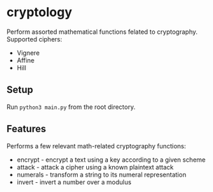 # cryptology
Perform assorted mathematical functions felated to cryptography.
Supported ciphers:
* Vignere
* Affine
* Hill


## Setup
Run `python3 main.py` from the root directory. 

## Features
Performs a few relevant math-related cryptography functions:
* encrypt - encrypt a text using a key according to a given scheme
* attack - attack a cipher using a known plaintext attack
* numerals - transform a string to its numeral representation
* invert - invert a number over a modulus

